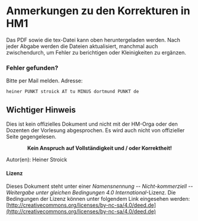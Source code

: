 # Anmerkungen zu den Korrekturen in HM1

Das PDF sowie die tex-Datei kann oben heruntergeladen werden. Nach jeder Abgabe werden die Dateien aktualisiert, manchmal auch zwischendurch, um Fehler zu berichtigen oder Kleinigkeiten zu ergänzen.

### Fehler gefunden?

Bitte per Mail melden. Adresse: 

    heiner PUNKT stroick AT tu MINUS dortmund PUNKT de

## Wichtiger Hinweis
Dies ist kein offizielles Dokument und nicht mit der HM-Orga oder den Dozenten der Vorlesung abgesprochen. Es wird auch nicht von offizieller Seite gegengelesen.

<div align="center"><b>Kein Anspruch auf Vollständigkeit und / oder Korrektheit!</b></div>


Autor(en): Heiner Stroick









#### Lizenz
Dieses Dokument steht unter einer *Namensnennung -- Nicht-kommerziell -- Weitergabe unter gleichen Bedingungen 4.0 International*-Lizenz. Die Bedingungen der Lizenz können unter folgendem Link eingesehen werden: [http://creativecommons.org/licenses/by-nc-sa/4.0/deed.de](http://creativecommons.org/licenses/by-nc-sa/4.0/deed.de)

